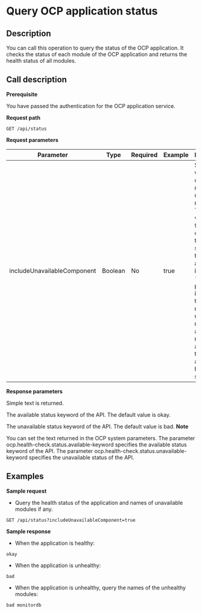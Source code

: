 Query OCP application status 
=================================================



**Description** 
------------------------------------

You can call this operation to query the status of the OCP application. It checks the status of each module of the OCP application and returns the health status of all modules.

**Call description** 
-----------------------------------------

**Prerequisite** 

You have passed the authentication for the OCP application service. 

**Request path** 

`GET /api/status`

**Request parameters** 


|          Parameter          |  Type   | Required | Example |                                                                                                                                                                                            Description                                                                                                                                                                                            |
|-----------------------------|---------|----------|---------|---------------------------------------------------------------------------------------------------------------------------------------------------------------------------------------------------------------------------------------------------------------------------------------------------------------------------------------------------------------------------------------------------|
| includeUnavailableComponent | Boolean | No       | true    | Specifies whether to query the names of unavailable modules.  * The default value is false. In this case, only the health status of the application is returned.   * If the parameter is set to true, the names of unhealthy modules are returned along with the application health status.    |



**Response parameters** 

Simple text is returned. 

The available status keyword of the API. The default value is okay.

The unavailable status keyword of the API. The default value is bad.
**Note**

You can set the text returned in the OCP system parameters. The parameter ocp.health-check.status.available-keyword specifies the available status keyword of the API. The parameter ocp.health-check.status.unavailable-keyword specifies the unavailable status of the API.

**Examples** 
---------------------------------

**Sample request** 

* Query the health status of the application and names of unavailable modules if any.

  




```code
GET /api/status?includeUnavailableComponent=true
```



**Sample response** 

* When the application is healthy:

  




```code
okay
```



* When the application is unhealthy:

  




```code
bad
```



* When the application is unhealthy, query the names of the unhealthy modules:

  




```code
bad monitordb
```




